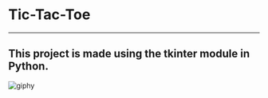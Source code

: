 # Tic-Tac-Toe
-----
This project is made using the tkinter module in Python. 
-----
![giphy](https://media.giphy.com/media/VehNHNkGkKpoPEypBJ/giphy.gif)
